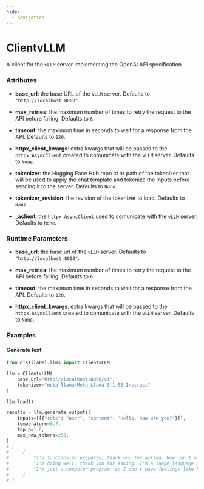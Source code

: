 ```yaml
---
hide:
  - navigation
---
```

# ClientvLLM


A client for the `vLLM` server implementing the OpenAI API specification.







### Attributes

- **base_url**: the base URL of the `vLLM` server. Defaults to `"http://localhost:8000"`.

- **max_retries**: the maximum number of times to retry the request to the API before  failing. Defaults to `6`.

- **timeout**: the maximum time in seconds to wait for a response from the API. Defaults  to `120`.

- **httpx_client_kwargs**: extra kwargs that will be passed to the `httpx.AsyncClient`  created to comunicate with the `vLLM` server. Defaults to `None`.

- **tokenizer**: the Hugging Face Hub repo id or path of the tokenizer that will be used  to apply the chat template and tokenize the inputs before sending it to the  server. Defaults to `None`.

- **tokenizer_revision**: the revision of the tokenizer to load. Defaults to `None`.

- **_aclient**: the `httpx.AsyncClient` used to comunicate with the `vLLM` server. Defaults  to `None`.





### Runtime Parameters

- **base_url**: the base url of the `vLLM` server. Defaults to `"http://localhost:8000"`.

- **max_retries**: the maximum number of times to retry the request to the API before  failing. Defaults to `6`.

- **timeout**: the maximum time in seconds to wait for a response from the API. Defaults  to `120`.

- **httpx_client_kwargs**: extra kwargs that will be passed to the `httpx.AsyncClient`  created to comunicate with the `vLLM` server. Defaults to `None`.




### Examples


#### Generate text
```python
from distilabel.llms import ClientvLLM

llm = ClientvLLM(
    base_url="http://localhost:8000/v1",
    tokenizer="meta-llama/Meta-Llama-3.1-8B-Instruct"
)

llm.load()

results = llm.generate_outputs(
    inputs=[[{"role": "user", "content": "Hello, how are you?"}]],
    temperature=0.7,
    top_p=1.0,
    max_new_tokens=256,
)
# [
#     [
#         "I'm functioning properly, thank you for asking. How can I assist you today?",
#         "I'm doing well, thank you for asking. I'm a large language model, so I don't have feelings or emotions like humans do, but I'm here to help answer any questions or provide information you might need. How can I assist you today?",
#         "I'm just a computer program, so I don't have feelings like humans do, but I'm functioning properly and ready to help you with any questions or tasks you have. What's on your mind?"
#     ]
# ]
```



